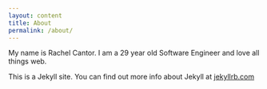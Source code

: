 ```yaml
---
layout: content
title: About
permalink: /about/
---
```


My name is Rachel Cantor. I am a 29 year old Software Engineer and love all things web.

This is a Jekyll site. You can find out more info about Jekyll at [jekyllrb.com](http://jekyllrb.com/)